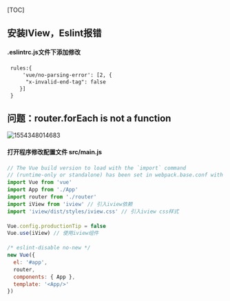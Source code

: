 [TOC]
## 安装IView，Eslint报错

#### .eslintrc.js文件下添加修改

```
 rules:{
     'vue/no-parsing-error': [2, {
      "x-invalid-end-tag": false
    }]
 }
```

## 问题：router.forEach is not a function

![1554348014683](..\..\0.image\1554348014683.png)

#### 打开程序修改配置文件 src/main.js

```js
// The Vue build version to load with the `import` command
// (runtime-only or standalone) has been set in webpack.base.conf with an alias.
import Vue from 'vue'
import App from './App'
import router from './router'
import iView from 'iview' // 引入iview依赖
import 'iview/dist/styles/iview.css' // 引入iview css样式

Vue.config.productionTip = false
Vue.use(iView) // 使用iview组件 

/* eslint-disable no-new */
new Vue({
  el: '#app',
  router,
  components: { App },
  template: '<App/>'
})
```

